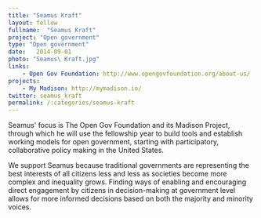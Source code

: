 ```yaml
---
title: "Seamus Kraft"
layout: fellow 
fullname:  "Seamus Kraft"
project: "Open government"
type: "Open government"
date:   2014-09-01
photo: "Seamus\ Kraft.jpg"
links: 
    - Open Gov Foundation: http://www.opengovfoundation.org/about-us/
projects:
    - My Madison: http://mymadison.io/
twitter: seamus_kraft
permalink: /:categories/seamus-kraft
---
```


Seamus' focus is The Open Gov Foundation and its Madison Project, through which he will use the fellowship year to build tools and establish working models for open government, starting with participatory, collaborative policy making in the United States.

We support Seamus because traditional governments are representing the best interests of all citizens less and less as societies become more complex and inequality grows. Finding ways of enabling and encouraging direct engagement by citizens in decision-making at government level allows for more informed decisions based on both the majority and minority voices.

